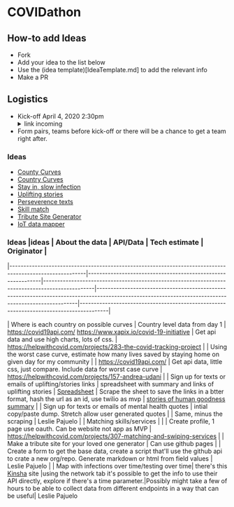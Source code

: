 # COVIDathon

## How-to add Ideas
- Fork
- Add your idea to the list below
- Use the (idea template)[IdeaTemplate.md] to add the relevant info
- Make a PR
  
## Logistics

- Kick-off April 4, 2020 2:30pm <details> <summary>link incoming</summary> ... https://zoom.us/j/618209372 ... </details>
- Form pairs, teams before kick-off or there will be a chance to get a team right after.



### Ideas
- [County Curves](CountyCurves.md)
- [Country Curves](CountryCurves.md)
- [Stay in, slow infection](StayInLivesSaved.md)
- [Uplifting stories](UpStories.md)
- [Perseverence texts](UpQuotes.md)
- [Skill match](SkillsMatch.md)
- [Tribute Site Generator](Tribute.md)
- [IoT data mapper](CreepyThermo.md)


### Ideas                                                   |ideas                                                | About the data                                              | API/Data                                                                                       | Tech estimate                                                                                                                                       | Originator                                                                             |
|---------------------------------------------------------------------------------------------------------|-------------------------------------------------------------|------------------------------------------------------------------------------------------------|-----------------------------------------------------------------------------------------------------------------------------------------------------|----------------------------------------------------------------------------------------|

| Where is each country on possible curves                                                                | Country level data from day 1                               | https://covid19api.com/  https://www.xapix.io/covid-19-initiative                              | Get api data and use high charts, lots of css.                                                                                                      | https://helpwithcovid.com/projects/283-the-covid-tracking-project                      |
| Using the worst case curve, estimate how many lives saved by staying home on given day for my community |                                                             | https://covid19api.com/                                                                        | Get api data, little css, just compare. Include data for worst case curve                                                                           | https://helpwithcovid.com/projects/157-andrea-udani                                    |
| Sign up for texts or emails of uplifting/stories links                                                  | spreadsheet with summary and links of uplifting stories     | [Spreadsheet](https://docs.google.com/spreadsheets/d/19KBkEZ5XG1DJwgptBjWKfA7NnuBUyFlRpasp1R-wveA/edit#gid=0) | Scrape the sheet to save the links in a btter format, hash the url as an id, use twilio as mvp                                                      | [stories of human goodness summary](https://helpwithcovid.com/projects/271-stories-of-human-goodness-solidarity-resilience) |
| Sign up for texts or emails of mental health quotes                                                     | intial copy/paste dump. Stretch allow user generated quotes |                                                                                                | Same, minus the scraping                                                                                                                            | Leslie Pajuelo                                                                         |
| Matching skills/services                                                                                |                                                             |                                                                                                | Create profile, 1 page use oauth. Can be website not app as MVP                                                                                     | https://helpwithcovid.com/projects/307-matching-and-swiping-services                   |
| Make a tribute site for your loved one generator                                                        | Can use github pages                                        |                                                                                                | Create a form to get the base data, create a script that'll use the github api to crate a new org/repo. Generate markdown or html from field values | Leslie Pajuelo                                                                         |
| Map with infections over time/testing over time| there's this [Kinsha](https://healthweather.us/?regionId=49049&mode=Atypical) site  |using the network tab it's possible to get the info to use their API directly, explore if there's a time parameter.|Possibly might take a few of hours to be able to collect data from different endpoints in a way that can be useful| Leslie Pajuelo
